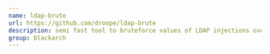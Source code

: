 ```yaml
---
name: ldap-brute
url: https://github.com/droope/ldap-brute
description: semi fast tool to bruteforce values of LDAP injections over HTTP. URL : https://github.com/droope/ldap-brute Groups : blackarch blackarch-cracker
group: blackarch
---
```

